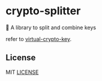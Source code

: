 # crypto-splitter

🔑 A library to split and combine keys

refer to [virtual-crypto-key](https://github.com/xiaohe0601/virtual-crypto-key#readme).

## License

MIT [LICENSE](./LICENSE)